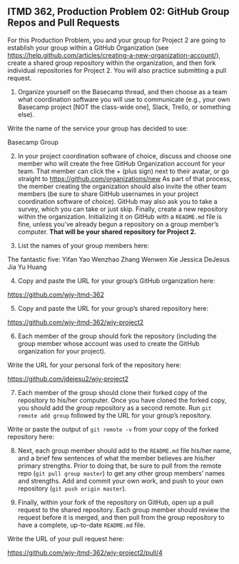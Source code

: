 ## ITMD 362, Production Problem 02: GitHub Group Repos and Pull Requests

For this Production Problem, you and your group for Project 2 are going to establish your group
within a GitHub Organization (see
https://help.github.com/articles/creating-a-new-organization-account/), create a shared group
repository within the organization, and then fork individual repositories for Project 2. You will
also practice submitting a pull request.

1. Organize yourself on the Basecamp thread, and then choose as a team what coordination software
you will use to communicate (e.g., your own Basecamp project [NOT the class-wide one], Slack,
Trello, or something else).

Write the name of the service your group has decided to use:

  Basecamp Group

2. In your project coordination software of choice, discuss and choose one member who will create
the free GitHub Organization account for your team. That member can click the + (plus sign) next to
their avatar, or go straight to https://github.com/organizations/new As part of that process, the
member creating the organization should also invite the other team members (be sure to share GitHub
usernames in your project coordination software of choice). GitHub may also ask you to take a
survey, which you can take or just skip. Finally, create a new repository within the organization.
Initializing it on GitHub with a `README.md` file is fine, unless you’ve already begun a repository
on a group member’s computer. **That will be your shared repository for Project 2.**

3. List the names of your group members here:

  The fantastic five:
  Yifan Yao
  Wenzhao Zhang
  Wenwen Xie
  Jessica DeJesus
  Jia Yu Huang

4. Copy and paste the URL for your group’s GitHub organization here:

  https://github.com/wjy-itmd-362

5. Copy and paste the URL for your group’s shared repository here:

  https://github.com/wjy-itmd-362/wjy-project2

6. Each member of the group should fork the repository (including the group member whose account
was used to create the GitHub organization for your project).

Write the URL for your personal fork of the repository here:

  https://github.com/jdejesu2/wjy-project2

7. Each member of the group should clone their forked copy of the repository to his/her computer.
Once you have cloned the forked copy, you should add the *group* repository as a second remote. Run
`git remote add group` followed by the URL for your group’s repository.

Write or paste the output of `git remote -v` from your copy of the forked repository here:

8. Next, each group member should add to the `README.md` file his/her name, and a brief few
sentences of what the member believes are his/her primary strengths. Prior to doing that, be sure to
pull from the remote repo (`git pull group master`) to get any other group members’ names and
strengths. Add and commit your own work, and push to your own repository (`git push origin master`).

9. Finally, within your fork of the repository on GitHub, open up a pull request to the shared
repository. Each group member should review the request before it is merged, and then pull from the
group repository to have a complete, up-to-date `README.md` file.

Write the URL of your pull request here:

  https://github.com/wjy-itmd-362/wjy-project2/pull/4
